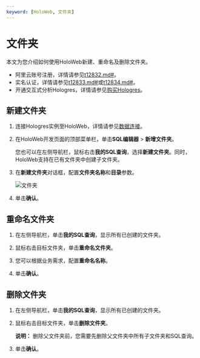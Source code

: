 ```yaml
---
keyword: [HoloWeb, 文件夹]
---
```


# 文件夹

本文为您介绍如何使用HoloWeb新建、重命名及删除文件夹。

-   阿里云账号注册，详情请参见[t12832.md\#]()。
-   实名认证，详情请参见[t12833.md\#]()或[t12834.md\#]()。
-   开通交互式分析Hologres，详情请参见[购买Hologres](/cn.zh-CN/准备工作/购买Hologres.md)。

## 新建文件夹

1.  连接Hologres实例至HoloWeb，详情请参见[数据连接](/cn.zh-CN/连接开发工具/HoloWeb/连接管理/数据连接.md)。

2.  在HoloWeb开发页面的顶部菜单栏，单击**SQL编辑器** \> **新增文件夹**。

    您也可以在左侧导航栏，鼠标右击**我的SQL查询**，选择**新建文件夹**。同时，HoloWeb支持在已有文件夹中创建子文件夹。

3.  在**新建文件夹**对话框，配置**文件夹名称**和**目录**参数。

    ![文件夹](https://static-aliyun-doc.oss-accelerate.aliyuncs.com/assets/img/zh-CN/4142488951/p144060.png)

4.  单击**确认**。


## 重命名文件夹

1.  在左侧导航栏，单击**我的SQL查询**，显示所有已创建的文件夹。

2.  鼠标右击目标文件夹，单击**重命名文件夹**。

3.  您可以根据业务需求，配置**重命名名称**。

4.  单击**确认**。


## 删除文件夹

1.  在左侧导航栏，单击**我的SQL查询**，显示所有已创建的文件夹。

2.  鼠标右击目标文件夹，单击**删除文件夹**。

    **说明：** 删除父文件夹前，您需要先删除父文件夹中所有子文件夹和SQL查询。

3.  单击**确认**。


